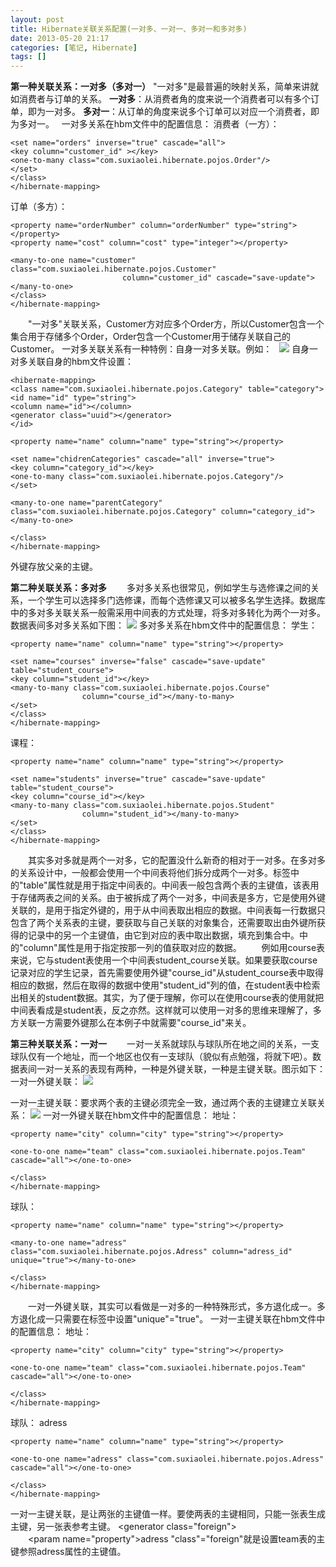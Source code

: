 ```yaml
---
layout: post
title: Hibernate关联关系配置(一对多、一对一、多对一和多对多)
date: 2013-05-20 21:17
categories: [笔记, Hibernate]
tags: []
---
```

**第一种关联关系：一对多（多对一）**
"一对多"是最普遍的映射关系，简单来讲就如消费者与订单的关系。
**一对多**：从消费者角的度来说一个消费者可以有多个订单，即为一对多。
**多对一**：从订单的角度来说多个订单可以对应一个消费者，即为多对一。
 
一对多关系在hbm文件中的配置信息：
消费者（一方）：
	<?xml version="1.0" encoding="utf-8"?>
	<!DOCTYPE hibernate-mapping PUBLIC "-//Hibernate/Hibernate Mapping DTD 3.0//EN" "http://hibernate.sourceforge.net/hibernate-mapping-3.0.dtd">
	<hibernate-mapping>
	<class name="com.suxiaolei.hibernate.pojos.Customer" table="customer">
	<!-- 主键设置 -->
	<id name="id" type="string">
	<column name="id"></column>
	<generator class="uuid"></generator>
	</id>
	<!-- 属性设置 -->
	<property name="username" column="username" type="string"></property>
	<property name="balance" column="balance" type="integer"></property>
	
	<set name="orders" inverse="true" cascade="all">
	<key column="customer_id" ></key>
	<one-to-many class="com.suxiaolei.hibernate.pojos.Order"/>
	</set>
	</class>
	</hibernate-mapping>
订单（多方）：
	<?xml version="1.0" encoding="utf-8"?>
	<!DOCTYPE hibernate-mapping PUBLIC "-//Hibernate/Hibernate Mapping DTD 3.0//EN" "http://hibernate.sourceforge.net/hibernate-mapping-3.0.dtd">
	<hibernate-mapping>
	<class name="com.suxiaolei.hibernate.pojos.Order" table="orders">
	<id name="id" type="string">
	<column name="id"></column>
	<generator class="uuid"></generator>
	</id>
	
	<property name="orderNumber" column="orderNumber" type="string"></property>
	<property name="cost" column="cost" type="integer"></property>
	
	<many-to-one name="customer" class="com.suxiaolei.hibernate.pojos.Customer"
	                         column="customer_id" cascade="save-update">
	</many-to-one>        
	</class>
	</hibernate-mapping>
　　"一对多"关联关系，Customer方对应多个Order方，所以Customer包含一个集合用于存储多个Order，Order包含一个Customer用于储存关联自己的Customer。
一对多关联关系有一种特例：自身一对多关联。例如：
 
![](http://pic002.cnblogs.com/images/2012/369936/2012012000023061.png)
自身一对多关联自身的hbm文件设置：
	<?xml version="1.0" encoding="utf-8"?>
	<!DOCTYPE hibernate-mapping PUBLIC "-//Hibernate/Hibernate Mapping DTD 3.0//EN" "http://hibernate.sourceforge.net/hibernate-mapping-3.0.dtd">
	
	<hibernate-mapping>
	<class name="com.suxiaolei.hibernate.pojos.Category" table="category">
	<id name="id" type="string">
	<column name="id"></column>
	<generator class="uuid"></generator>
	</id>
	
	<property name="name" column="name" type="string"></property>
	
	<set name="chidrenCategories" cascade="all" inverse="true">
	<key column="category_id"></key>
	<one-to-many class="com.suxiaolei.hibernate.pojos.Category"/>
	</set>
	
	<many-to-one name="parentCategory" class="com.suxiaolei.hibernate.pojos.Category" column="category_id">
	</many-to-one>
	
	</class>
	</hibernate-mapping>
外键存放父亲的主键。

**第二种关联关系：多对多**
　　多对多关系也很常见，例如学生与选修课之间的关系，一个学生可以选择多门选修课，而每个选修课又可以被多名学生选择。数据库中的多对多关联关系一般需采用中间表的方式处理，将多对多转化为两个一对多。
数据表间多对多关系如下图：
![](http://pic002.cnblogs.com/images/2012/369936/2012011921130286.jpg)
多对多关系在hbm文件中的配置信息：
学生：
	<?xml version="1.0" encoding="utf-8"?>
	<!DOCTYPE hibernate-mapping PUBLIC "-//Hibernate/Hibernate Mapping DTD 3.0//EN" "http://hibernate.sourceforge.net/hibernate-mapping-3.0.dtd">
	<hibernate-mapping>
	<class name="com.suxiaolei.hibernate.pojos.Student" table="student">
	<id name="id" type="integer">
	<column name="id"></column>
	<generator class="increment"></generator>
	</id>
	
	<property name="name" column="name" type="string"></property>
	
	<set name="courses" inverse="false" cascade="save-update" table="student_course">
	<key column="student_id"></key>
	<many-to-many class="com.suxiaolei.hibernate.pojos.Course"
	                column="course_id"></many-to-many>
	</set>
	</class>
	</hibernate-mapping>
课程：
	<?xml version="1.0" encoding="utf-8"?>
	<!DOCTYPE hibernate-mapping PUBLIC "-//Hibernate/Hibernate Mapping DTD 3.0//EN" "http://hibernate.sourceforge.net/hibernate-mapping-3.0.dtd">
	<hibernate-mapping>
	<class name="com.suxiaolei.hibernate.pojos.Course" table="course">
	<id name="id" type="integer">
	<column name="id"></column>
	<generator class="increment"></generator>
	</id>
	
	<property name="name" column="name" type="string"></property>
	
	<set name="students" inverse="true" cascade="save-update" table="student_course">
	<key column="course_id"></key>
	<many-to-many class="com.suxiaolei.hibernate.pojos.Student"
	                column="student_id"></many-to-many>
	</set>
	</class>
	</hibernate-mapping>
　　其实多对多就是两个一对多，它的配置没什么新奇的相对于一对多。在多对多的关系设计中，一般都会使用一个中间表将他们拆分成两个一对多。<set>标签中的"table"属性就是用于指定中间表的。中间表一般包含两个表的主键值，该表用于存储两表之间的关系。由于被拆成了两个一对多，中间表是多方，它是使用外键关联的，<key>是用于指定外键的，用于从中间表取出相应的数据。中间表每一行数据只包含了两个关系表的主键，要获取与自己关联的对象集合，还需要取出由外键所获得的记录中的另一个主键值，由它到对应的表中取出数据，填充到集合中。<many-to-many>中的"column"属性是用于指定按那一列的值获取对应的数据。
　　例如用course表来说，它与student表使用一个中间表student_course关联。如果要获取course记录对应的学生记录，首先需要使用外键"course_id"从student_course表中取得相应的数据，然后在取得的数据中使用"student_id"列的值，在student表中检索出相关的student数据。其实，为了便于理解，你可以在使用course表的使用就把中间表看成是student表，反之亦然。这样就可以使用一对多的思维来理解了，多方关联一方需要外键那么在本例子中就需要"course_id"来关。

**第三种关联关系：一对一**
　　一对一关系就球队与球队所在地之间的关系，一支球队仅有一个地址，而一个地区也仅有一支球队（貌似有点勉强，将就下吧）。数据表间一对一关系的表现有两种，一种是外键关联，一种是主键关联。图示如下：
一对一外键关联：
![](http://pic002.cnblogs.com/images/2012/369936/2012011922514136.jpg)

一对一主键关联：要求两个表的主键必须完全一致，通过两个表的主键建立关联关系：
![](http://pic002.cnblogs.com/images/2012/369936/2012011922515839.jpg)
一对一外键关联在hbm文件中的配置信息：
地址：
	<?xml version="1.0" encoding="utf-8"?>
	<!DOCTYPE hibernate-mapping PUBLIC "-//Hibernate/Hibernate Mapping DTD 3.0//EN" "http://hibernate.sourceforge.net/hibernate-mapping-3.0.dtd">
	<hibernate-mapping>
	<class name="com.suxiaolei.hibernate.pojos.Adress" table="adress">
	<id name="id" type="integer">
	<column name="id"></column>
	<generator class="increment"></generator>
	</id>
	
	<property name="city" column="city" type="string"></property>
	
	<one-to-one name="team" class="com.suxiaolei.hibernate.pojos.Team" cascade="all"></one-to-one>
	
	</class>
	</hibernate-mapping>
球队：
	<?xml version="1.0" encoding="utf-8"?>
	<!DOCTYPE hibernate-mapping PUBLIC "-//Hibernate/Hibernate Mapping DTD 3.0//EN" "http://hibernate.sourceforge.net/hibernate-mapping-3.0.dtd">
	<hibernate-mapping>
	<class name="com.suxiaolei.hibernate.pojos.Team" table="team">
	<id name="id" type="integer">
	<column name="id"></column>
	<generator class="increment"></generator>
	</id>
	
	<property name="name" column="name" type="string"></property>
	
	<many-to-one name="adress" class="com.suxiaolei.hibernate.pojos.Adress" column="adress_id" unique="true"></many-to-one>
	
	</class>
	</hibernate-mapping>
　　一对一外键关联，其实可以看做是一对多的一种特殊形式，多方退化成一。多方退化成一只需要在<many-to-one>标签中设置"unique"="true"。
一对一主键关联在hbm文件中的配置信息：
地址：
	<hibernate-mapping>
	<class name="com.suxiaolei.hibernate.pojos.Adress" table="adress">
	<id name="id" type="integer">
	<column name="id"></column>
	<generator class="increment"></generator>
	</id>
	
	<property name="city" column="city" type="string"></property>
	
	<one-to-one name="team" class="com.suxiaolei.hibernate.pojos.Team" cascade="all"></one-to-one>
	
	</class>
	</hibernate-mapping>
球队：
	<hibernate-mapping>
	<class name="com.suxiaolei.hibernate.pojos.Team" table="team">
	<id name="id" type="integer">
	<column name="id"></column>
	<generator class="foreign">
	<param name="property">adress</param>
	</generator>
	</id>
	
	<property name="name" column="name" type="string"></property>
	
	<one-to-one name="adress" class="com.suxiaolei.hibernate.pojos.Adress" cascade="all"></one-to-one>
	
	</class>
	</hibernate-mapping>
一对一主键关联，是让两张的主键值一样。要使两表的主键相同，只能一张表生成主键，另一张表参考主键。
<generator class="foreign">
　　<param name="property">adress</param>
</generator>
"class"="foreign"就是设置team表的主键参照adress属性的主键值。
